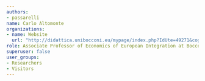 ```yaml
---
authors:
- passarelli 
name: Carlo Altomonte
organizations:
- name: Website
  url: "http://didattica.unibocconi.eu/mypage/index.php?IdUte=49271&cognome=ALTOMONTE&nome=CARLO&urlBackMy="
role: Associate Professor of Economics of European Integration at Bocconi University
superuser: false
user_groups:
- Researchers
- Visitors
---
```

